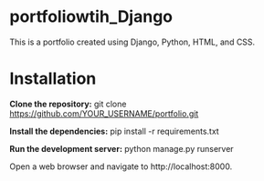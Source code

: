 # portfoliowtih_Django
This is a portfolio created using Django, Python, HTML, and CSS.

# Installation
**Clone the repository:**
git clone https://github.com/YOUR_USERNAME/portfolio.git  

**Install the dependencies:**
pip install -r requirements.txt  

**Run the development server:**
python manage.py runserver  

Open a web browser and navigate to http://localhost:8000.

<img src ='' />
